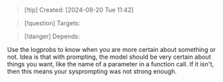 
>[!tip] Created: [2024-08-20 Tue 11:42]

>[!question] Targets: 

>[!danger] Depends: 

Use the logprobs to know when you are more certain about something or not.  Idea is that with prompting, the model should be very certain about things you want, like the name of a parameter in a function call.  If it isn't, then this means your sysprompting was not strong enough.